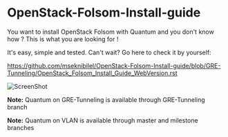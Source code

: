 OpenStack-Folsom-Install-guide
==============================

You want to install OpenStack Folsom with Quantum and you don't know how ?
This is what you are looking for !

It's easy, simple and tested. Can't wait? Go here to check it by yourself: 

https://github.com/mseknibilel/OpenStack-Folsom-Install-guide/blob/GRE-Tunneling/OpenStack_Folsom_Install_Guide_WebVersion.rst

![ScreenShot](http://i.imgur.com/hyeAT.jpg)


**Note:** Quantum on GRE-Tunneling is available through GRE-Tunneling branch

**Note:** Quantum on VLAN is available through master and milestone branches
